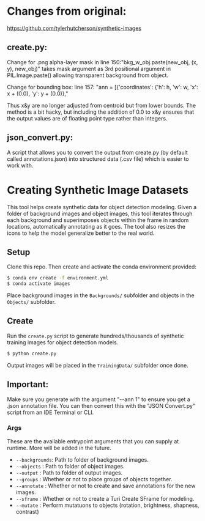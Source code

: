 # Changes from original:

https://github.com/tylerhutcherson/synthetic-images

## create.py:

Change for .png alpha-layer mask in line 150:"bkg_w_obj.paste(new_obj, (x, y), new_obj)" takes mask argument as 3rd positional argument in PIL.Image.paste() allowing transparent background from object.

Change for bounding box: line 157: "ann = [{'coordinates': {'h': h, 'w': w, 'x': x + (0.0), 'y': y + (0.0)},"

Thus x&y are no longer adjusted from centroid but from lower bounds. The method is a bit hacky, but including the addition of 0.0 to x&y ensures that the output values are of floating point type rather than integers.

## json_convert.py:

A script that allows you to convert the output from create.py (by default called annotations.json) into structured data (.csv file) which is easier to work with.

# Creating Synthetic Image Datasets
This tool helps create synthetic data for object detection modeling. Given
a folder of background images and object images, this tool iterates through each
background and superimposes objects within the frame in random locations,
automatically annotating as it goes. The tool also resizes the icons to help the
model generalize better to the real world.

## Setup
Clone this repo. Then create and activate the conda environment provided:
```bash
$ conda env create -f environment.yml
$ conda activate images
```

Place background images in the `Backgrounds/` subfolder and objects in
the `Objects/` subfolder.

## Create
Run the `create.py` script to generate hundreds/thousands of synthetic training
images for object detection models.

```bash
$ python create.py
```

Output images will be placed in the `TrainingData/` subfolder once done.

## Important:

Make sure you generate with the argument "--ann 1" to ensure you get a .json annotation file. You can then convert this with the "JSON Convert.py" script from an IDE Terminal or CLI.

### Args
These are the available entrypoint arguments that you can supply at runtime. More will be added in the future.

- `--backgrounds`: Path to folder of background images.
- `--objects`    : Path to folder of object images.
- `--output`     : Path to folder of output images.
- `--groups`     : Whether or not to place groups of objects together.
- `--annotate`   : Whether or not to create and save annotations for the new images.
- `--sframe`     : Whether or not to create a Turi Create SFrame for modeling.
- `--mutate`    : Perform mutatuons to objects (rotation, brightness, shapness, contrast)
